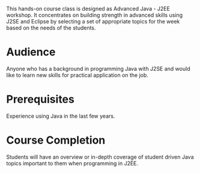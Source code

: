 This hands-on course class is designed as Advanced Java - J2EE workshop. It concentrates on building strength in advanced skills using J2SE and Eclipse by selecting a set of appropriate topics for the week based on the needs of the students.

# Audience

Anyone who has a background in programming Java with J2SE and would like to learn new skills for practical application on the job.

# Prerequisites

Experience using Java in the last few years.

# Course Completion

Students will have an overview or in-depth coverage of student driven Java topics important to them when programming in J2EE.